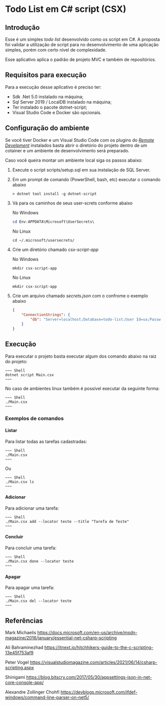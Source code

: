 # Todo List em C# script (CSX)

## Introdução

Esse é um simples _todo list_ desenvolvido como os script em C#. A proposta foi validar a utilização de script para no desenvolvimento de uma
aplicação simples, porém com certo nível de complexidade.

Esse aplicativo aplica o padrão de projeto MVC e também de repositórios.

## Requisitos para execução

Para a execução desse aplicativo é preciso ter:

- Sdk .Net 5.0 instalado na máquina;
- Sql Server 2019 / LocalDB instalado na máquina;
- Ter instalado o pacote dotnet-script;
- Visual Studio Code e Docker são opcionais.

## Configuração do ambiente

Se você tiver Docker e um Visual Studio Code com os plugins do _[Remote Develpment](https://marketplace.visualstudio.com/items?itemName=ms-vscode-remote.vscode-remote-extensionpack)_ instalados basta abrir o diretório do projeto dentro de um cotainer e um ambiente de desenvolvimento será preparado.

Caso você queira montar um ambiente local siga os passos abaixo:

1. Execute o script scripts/setup.sql em sua instalação de SQL Server.
2. Em um prompt de comando (PowerShell, bash, etc) executar o comando abaixo

    ~~~ Shell
    > dotnet tool install -g dotnet-script
    ~~~

3. Vá para os caminhos de seus user-screts conforme abaixo

    No Windows
    ~~~ PowerShell
    cd Env:APPDATA\Microsoft\UserSecrets\
    ~~~

    No Linux
    ~~~ Shell
    cd ~/.microsoft/usersecrets/
    ~~~

4. Crie um diretório chamado _csx-script-app_

    No Windows
    ~~~ PowerShell
    mkdir csx-script-app
    ~~~

    No Linux
    ~~~ Shell
    mkdir csx-script-app
    ~~~

4. Crie um arquivo chamado _secrets.json_ com o confrome o exemplo abaixo

    ~~~ JSON
    {
        "ConnectionStrings": {
            "db": "Server=localhost;Database=todo-list;User Id=sa;Password=P@ssw0rd"
        }
    }
    ~~~

## Execução

Para executar o projeto basta executar algum dos comando abaixo na raiz do projeto:

    ~~~ Shell
    dotnet script Main.csx 
    ~~~

No caso de ambientes linux também é possível executar da seguinte forma:

    ~~~ Shell
    ./Main.csx 
    ~~~

### Exemplos de comandos

#### Listar

Para listar todas as tarefas cadastradas:

    ~~~ Shell
    ./Main.csx 
    ~~~

Ou


    ~~~ Shell
    ./Main.csx ls
    ~~~

#### Adicionar

Para adicionar uma tarefa:

    ~~~ Shell
    ./Main.csx add --locator teste --title "Tarefa de Teste"
    ~~~

#### Concluir

Para concluir uma tarefa:

    ~~~ Shell
    ./Main.csx done --locator teste
    ~~~

#### Apagar

Para apagar uma tarefa:

    ~~~ Shell
    ./Main.csx del --locator teste
    ~~~


## Referências

Mark Michaelis
https://docs.microsoft.com/en-us/archive/msdn-magazine/2016/january/essential-net-csharp-scripting

Ali Bahraminezhad
https://itnext.io/hitchhikers-guide-to-the-c-scripting-13e45f753af9

Peter Vogel
https://visualstudiomagazine.com/articles/2021/06/14/csharp-scripting.aspx

Shinigami 
https://blog.bitscry.com/2017/05/30/appsettings-json-in-net-core-console-app/

Alexandre Zollinger Chohfi 
https://devblogs.microsoft.com/ifdef-windows/command-line-parser-on-net5/